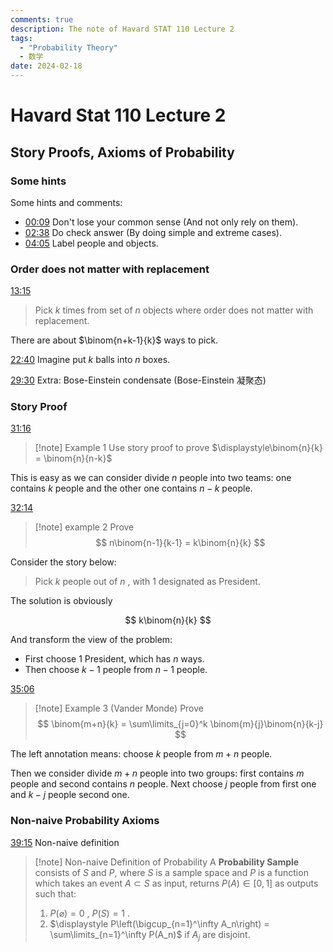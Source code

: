 ```yaml
---
comments: true
description: The note of Havard STAT 110 Lecture 2
tags:
  - "Probability Theory"
  - 数学
date: 2024-02-18
---
```


# Havard Stat 110 Lecture 2

## Story Proofs, Axioms of Probability

### Some hints
Some hints and comments:

- [00:09](https://www.youtube.com/watch?v=FJd_1H3rZGg&list=PL2SOU6wwxB0uwwH80KTQ6ht66KWxbzTIo&index=2#t=9.658512) Don't lose your common sense (And not only rely on them).
- [02:38](https://www.youtube.com/watch?v=FJd_1H3rZGg&list=PL2SOU6wwxB0uwwH80KTQ6ht66KWxbzTIo&index=2#t=158.25955602479553) Do check answer (By doing simple and extreme cases).
- [04:05](https://www.youtube.com/watch?v=FJd_1H3rZGg&list=PL2SOU6wwxB0uwwH80KTQ6ht66KWxbzTIo&index=2#t=245.4278630500679) Label people and objects.

<!-- more -->
###  Order does not matter with replacement
[13:15](https://www.youtube.com/watch?v=FJd_1H3rZGg&list=PL2SOU6wwxB0uwwH80KTQ6ht66KWxbzTIo&index=2#t=795.316193859333) 

> Pick $k$ times from set of $n$ objects where order does not matter with replacement.

There are about $\binom{n+k-1}{k}$ ways to pick.

[22:40](https://www.youtube.com/watch?v=FJd_1H3rZGg&list=PL2SOU6wwxB0uwwH80KTQ6ht66KWxbzTIo&index=2#t=1360.1499519904633)  Imagine put $k$ balls into $n$ boxes. 

[29:30](https://www.youtube.com/watch?v=FJd_1H3rZGg&list=PL2SOU6wwxB0uwwH80KTQ6ht66KWxbzTIo&index=2#t=1770.6932009570846) Extra: Bose-Einstein condensate (Bose-Einstein 凝聚态) 


### Story Proof
[31:16](https://www.youtube.com/watch?v=FJd_1H3rZGg&list=PL2SOU6wwxB0uwwH80KTQ6ht66KWxbzTIo&index=2#t=1876.189528040531) 
>[!note] Example 1
> Use story proof to prove $\displaystyle\binom{n}{k} = \binom{n}{n-k}$

This is easy as we can consider divide $n$ people into two teams: one contains $k$ people and the other one contains $n-k$ people.

[32:14](https://www.youtube.com/watch?v=FJd_1H3rZGg&list=PL2SOU6wwxB0uwwH80KTQ6ht66KWxbzTIo&index=2#t=1934.9023430977516) 
>[!note] example 2
>Prove 
> $$ n\binom{n-1}{k-1} = k\binom{n}{k} $$

Consider the story below:
> Pick $k$ people out of $n$ , with $1$ designated as President.

The solution is obviously

$$
k\binom{n}{k}
$$

And transform the view of the problem:

- First choose $1$ President, which has $n$ ways.
- Then choose $k-1$ people from $n-1$ people.

[35:06](https://www.youtube.com/watch?v=FJd_1H3rZGg&list=PL2SOU6wwxB0uwwH80KTQ6ht66KWxbzTIo&index=2#t=2106.862381) 
>[!note] Example 3 (Vander Monde)
>Prove
> $$ \binom{m+n}{k} = \sum\limits_{j=0}^k \binom{m}{j}\binom{n}{k-j} $$

The left annotation means: choose $k$ people from $m+n$ people. 

Then we consider divide $m+n$ people into two groups: first contains $m$ people and second contains $n$ people. Next choose $j$ people from first one and $k-j$ people second one.

### Non-naive Probability Axioms
[39:15](https://www.youtube.com/watch?v=FJd_1H3rZGg&list=PL2SOU6wwxB0uwwH80KTQ6ht66KWxbzTIo&index=2#t=2355.103309830723) Non-naive definition
>[!note] Non-naive Definition of Probability
>A **Probability Sample** consists of $S$ and $P$, where $S$ is a sample space and $P$ is a function which takes an event $A\subset S$ as input, returns $P(A)\in [0,1]$ as outputs such that:
>1. $P(\varnothing) = 0$ , $P(S)=1$ .
>2. $\displaystyle P\left(\bigcup_{n=1}^\infty A_n\right) = \sum\limits_{n=1}^\infty P(A_n)$ if $A_j$ are disjoint.